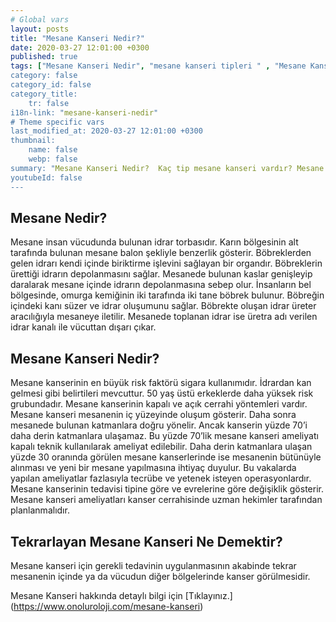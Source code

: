 ```yaml
---
# Global vars
layout: posts
title: "Mesane Kanseri Nedir?"
date: 2020-03-27 12:01:00 +0300
published: true
tags: ["Mesane Kanseri Nedir", "mesane kanseri tipleri " , "Mesane Kanseri neden olur" , "Mesane kanseri ve sigara", "Mesane Kanseri belirti", "Mesane kanseri teşhis", "Mesane kanseri evre", "Mesane kanseri tedavi", "Mesane kanseri ameliyatı", "Mesane kanseri kapalı ameliyatı" , "Mesane kanseri açık ameliyatı" , "Radikal sistektomi nedir", "Radikal sistektomi ameliyatı", "Radikal sistektomi", "Mesane Kanseri" , Bağırsaktan mesane yapılması", "Yapay mesane" , "Yapay mesane ameliyatı" , "Mesane kanseri radyoterapi" , "Mesane kanseri kemoterapi" , "Mesane kanseri ameliyatı komplikasyonları", " Mesane kanseri yan etkileri"]
category: false
category_id: false
category_title:
    tr: false
i18n-link: "mesane-kanseri-nedir"
# Theme specific vars
last_modified_at: 2020-03-27 12:01:00 +0300
thumbnail:
    name: false
    webp: false
summary: "Mesane Kanseri Nedir?  Kaç tip mesane kanseri vardır? Mesane kanseri ve sigara? Mesane Kanseri belirtileri? Mesane kanseri teşhisi? Mesane kanseri evreleri? Mesane kanseri tedavisi, Mesane kanseri ameliyatı, Radikal sistektomi nedir? Radikal sistektomi ameliyatı nasıl yapılır? Bağırsaktan mesane yapılması, Yapay mesane"
youtubeId: false
---
```






## Mesane Nedir?

Mesane insan vücudunda bulunan idrar torbasıdır. Karın bölgesinin alt tarafında bulunan mesane balon şekliyle benzerlik gösterir. Böbreklerden gelen idrarı kendi içinde biriktirme işlevini sağlayan bir organdır. Böbreklerin ürettiği idrarın depolanmasını sağlar. Mesanede bulunan kaslar genişleyip daralarak mesane içinde idrarın depolanmasına sebep olur. İnsanların bel bölgesinde, omurga kemiğinin iki tarafında iki tane böbrek bulunur. Böbreğin içindeki kanı süzer ve idrar oluşumunu sağlar. Böbrekte oluşan idrar üreter aracılığıyla mesaneye iletilir. Mesanede toplanan idrar ise üretra adı verilen idrar kanalı ile vücuttan dışarı çıkar.

## Mesane Kanseri Nedir?

Mesane kanserinin en büyük risk faktörü sigara kullanımıdır. İdrardan kan gelmesi gibi belirtileri mevcuttur. 50 yaş üstü erkeklerde daha yüksek risk grubundadır. Mesane kanserinin kapalı ve açık cerrahi yöntemleri vardır. Mesane kanseri mesanenin iç yüzeyinde oluşum gösterir. Daha sonra mesanede bulunan katmanlara doğru yönelir. Ancak kanserin yüzde 70’i daha derin katmanlara ulaşamaz. Bu yüzde 70’lik mesane kanseri ameliyatı kapalı teknik kullanılarak ameliyat edilebilir. Daha derin katmanlara ulaşan yüzde 30 oranında görülen mesane kanserlerinde ise mesanenin bütünüyle alınması ve yeni bir mesane yapılmasına ihtiyaç duyulur. Bu vakalarda yapılan ameliyatlar fazlasıyla tecrübe ve yetenek isteyen operasyonlardır. Mesane kanserinin tedavisi tipine göre ve evrelerine göre değişiklik gösterir. Mesane kanseri ameliyatları kanser cerrahisinde uzman hekimler tarafından planlanmalıdır.

## Tekrarlayan Mesane Kanseri Ne Demektir?

Mesane kanseri için gerekli tedavinin uygulanmasının akabinde tekrar mesanenin içinde ya da vücudun diğer bölgelerinde kanser görülmesidir.


Mesane Kanseri hakkında detaylı bilgi için [Tıklayınız.] (https://www.onoluroloji.com/mesane-kanseri)
